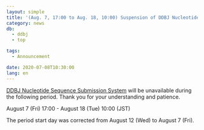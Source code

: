 ```yaml
---
layout: simple
title: '(Aug. 7, 17:00 to Aug. 18, 10:00) Suspension of DDBJ Nucleotide Sequence Submission System'
category: news
db:
  - ddbj
  - top

tags:
  - Announcement

date: 2020-07-08T10:30:00
lang: en
---
```


<p><a href="/ddbj/web-submission-e.html">DDBJ Nucleotide Sequence Submission System</a> will be unavailable during the following period. Thank you for your understanding and patience.</p>

<p>August 7 (Fri) 17:00 - August 18 (Tue) 10:00 (JST)</p>

<p>The period start day was corrected from August 12 (Wed) to August 7 (Fri).</p>
